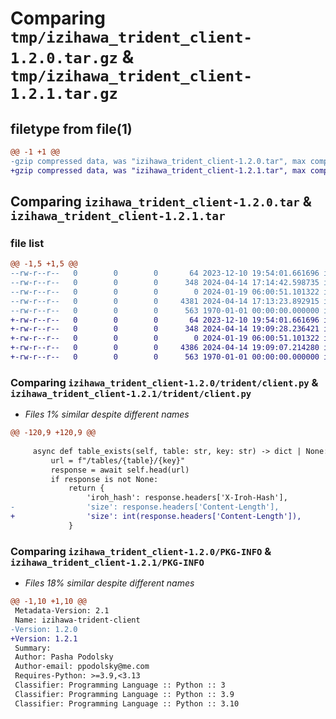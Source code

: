 # Comparing `tmp/izihawa_trident_client-1.2.0.tar.gz` & `tmp/izihawa_trident_client-1.2.1.tar.gz`

## filetype from file(1)

```diff
@@ -1 +1 @@
-gzip compressed data, was "izihawa_trident_client-1.2.0.tar", max compression
+gzip compressed data, was "izihawa_trident_client-1.2.1.tar", max compression
```

## Comparing `izihawa_trident_client-1.2.0.tar` & `izihawa_trident_client-1.2.1.tar`

### file list

```diff
@@ -1,5 +1,5 @@
--rw-r--r--   0        0        0       64 2023-12-10 19:54:01.661696 izihawa_trident_client-1.2.0/README.md
--rw-r--r--   0        0        0      348 2024-04-14 17:14:42.598735 izihawa_trident_client-1.2.0/pyproject.toml
--rw-r--r--   0        0        0        0 2024-01-19 06:00:51.101322 izihawa_trident_client-1.2.0/trident/__init__.py
--rw-r--r--   0        0        0     4381 2024-04-14 17:13:23.892915 izihawa_trident_client-1.2.0/trident/client.py
--rw-r--r--   0        0        0      563 1970-01-01 00:00:00.000000 izihawa_trident_client-1.2.0/PKG-INFO
+-rw-r--r--   0        0        0       64 2023-12-10 19:54:01.661696 izihawa_trident_client-1.2.1/README.md
+-rw-r--r--   0        0        0      348 2024-04-14 19:09:28.236421 izihawa_trident_client-1.2.1/pyproject.toml
+-rw-r--r--   0        0        0        0 2024-01-19 06:00:51.101322 izihawa_trident_client-1.2.1/trident/__init__.py
+-rw-r--r--   0        0        0     4386 2024-04-14 19:09:07.214280 izihawa_trident_client-1.2.1/trident/client.py
+-rw-r--r--   0        0        0      563 1970-01-01 00:00:00.000000 izihawa_trident_client-1.2.1/PKG-INFO
```

### Comparing `izihawa_trident_client-1.2.0/trident/client.py` & `izihawa_trident_client-1.2.1/trident/client.py`

 * *Files 1% similar despite different names*

```diff
@@ -120,9 +120,9 @@
 
     async def table_exists(self, table: str, key: str) -> dict | None:
         url = f"/tables/{table}/{key}"
         response = await self.head(url)
         if response is not None:
             return {
                 'iroh_hash': response.headers['X-Iroh-Hash'],
-                'size': response.headers['Content-Length'],
+                'size': int(response.headers['Content-Length']),
             }
```

### Comparing `izihawa_trident_client-1.2.0/PKG-INFO` & `izihawa_trident_client-1.2.1/PKG-INFO`

 * *Files 18% similar despite different names*

```diff
@@ -1,10 +1,10 @@
 Metadata-Version: 2.1
 Name: izihawa-trident-client
-Version: 1.2.0
+Version: 1.2.1
 Summary: 
 Author: Pasha Podolsky
 Author-email: ppodolsky@me.com
 Requires-Python: >=3.9,<3.13
 Classifier: Programming Language :: Python :: 3
 Classifier: Programming Language :: Python :: 3.9
 Classifier: Programming Language :: Python :: 3.10
```

